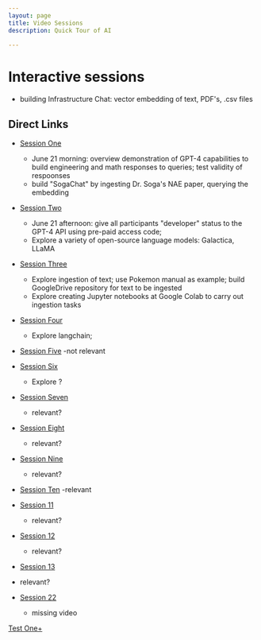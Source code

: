 ```yaml
---
layout: page
title: Video Sessions
description: Quick Tour of AI
    
---
```






# Interactive sessions
- building Infrastructure Chat: vector embedding of text, PDF's, .csv files

## Direct Links

- [Session One](lecture/ses01-ju21wam.md)
    - June 21 morning: overview demonstration of GPT-4 capabilities to build engineering and math responses to queries; test validity of respoonses
    - build "SogaChat" by ingesting Dr. Soga's NAE paper, querying the embedding

- [Session Two](lecture/ses2-ju21wpm.md)
  - June 21 afternoon: give all participants "developer" status to the GPT-4 API using pre-paid access code;
  - Explore a variety of open-source language models: Galactica, LLaMA

- [Session Three](lecture/ses3-ju22tham.md)
    - Explore ingestion of text; use Pokemon manual as example; build GoogleDrive repository for text to be ingested
    - Explore creating Jupyter notebooks at Google Colab to carry out ingestion tasks

- [Session Four](lecture/ses4ju22thpm.md)
    - Explore langchain; 

- [Session Five](lecture/ses5-June27-Tu-morn-LBL.md)
    -not relevant

- [Session Six](lecture/ses6-June27-Tu-aft-DT.md)
    - Explore ?
- [Session Seven](lecture/ses7-Ju28Wam-CSI.md)
    - relevant?
- [Session Eight](lecture/ses8-Ju28wpmS.md)
    - relevant?
- [Session Nine](lecture/ses9-Ju29Tham.md)
    - relevant?

- [Session Ten](lecture/ses10ju29thpm.md)
    -relevant
- [Session 11](lecture/ses11-July5-Wed-morn-DR.md)
    - relevant?
- [Session 12](lecture/ses12-July5-Wed-aft-DR.md)
    - relevant?
- [Session 13](lecture/ses13-July6-Thursday-aft-DR.md)
- relevant?

- [Session 22](lecture/ses22-July18-Tuesaft.md)
    - missing video





[Test One+](_ecture/ses01-ju21wam)

